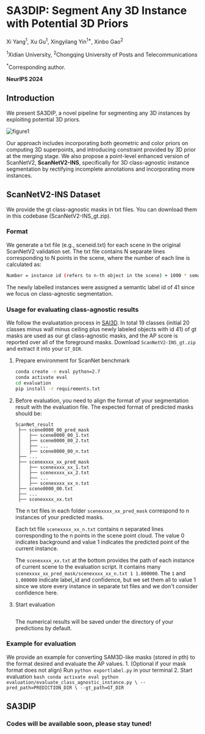 # SA3DIP: Segment Any 3D Instance with Potential 3D Priors

Xi Yang<sup>1</sup>, Xu Gu<sup>1</sup>, Xingyilang Yin<sup>1*</sup>, Xinbo Gao<sup>2</sup>

<sup>1</sup>Xidian University, <sup>2</sup>Chongqing University of Posts and Telecommunications

<sup>*</sup>Corresponding author.

**NeurIPS 2024**

## Introduction

We present SA3DIP, a novel pipeline for segmenting any 3D instances by exploiting potential 3D priors.

![figure1](https://github.com/RyanG41/SA3DIP/assets/134327716/e9066f9e-fd6b-4b57-a599-7605942ac653)

Our approach includes incorporating both geometric and color priors on computing 3D superpoints, and introducing constraint provided by 3D prior at the merging stage. We also propose a point-level enhanced version of ScanNetV2, **ScanNetV2-INS**, specifically for 3D class-agnostic instance segmentation by rectifying incomplete annotations and incorporating more instances.

## ScanNetV2-INS Dataset

We provide the gt class-agnostic masks in txt files. You can download them in this codebase (ScanNetV2-INS_gt.zip).

### Format

We generate a txt file (e.g., sceneid.txt) for each scene in the original ScanNetV2 validation set. The txt file contains N separate lines corresponding to N points in the scene, where the number of each line is calculated as: 
```bash
Number = instance id (refers to n-th object in the scene) + 1000 * semantic label id (refers to scannetv2-labels.combined.tsv)
```
The newly labelled instances were assigned a semantic label id of 41 since we focus on class-agnostic segmentation.

### Usage for evaluating class-agnostic results

We follow the evaluatation process in [SAI3D](https://github.com/yd-yin/SAI3D). In total 19 classes (initial 20 classes minus wall minus ceiling plus newly labeled objects with id 41) of gt masks are used as our gt class-agnostic masks, and the AP score is reported over all of the foreground masks. Download `ScanNetV2-INS_gt.zip` and extract it into your `GT_DIR`.

   1. Prepare environment for ScanNet benchmark
      ```bash
      conda create -n eval python=2.7
      conda activate eval
      cd evaluation
      pip install -r requirements.txt
      ```
   2. Before evaluation, you need to align the format of your segmentation result with the evaluation file. The expected format of predicted masks should be:
      ```
      ScanNet_result
       ├── scene0000_00_pred_mask
       │   ├── scene0000_00_1.txt
       │   ├── scene0000_00_2.txt
       │   ├── ...
       │   ├── scene0000_00_n.txt
       ├── ...
       ├── scenexxxx_xx_pred_mask
       │   ├── scenexxxx_xx_1.txt
       │   ├── scenexxxx_xx_2.txt
       │   ├── ...
       │   ├── scenexxxx_xx_n.txt
       ├── scene0000_00.txt
       ├── ...
       ├── scenexxxx_xx.txt
      ```
      The n txt files in each folder `scenexxxx_xx_pred_mask` correspond to n instances of your predicted masks.

      Each txt file `scenexxxx_xx_n.txt` contains n separated lines corresponding to the n points in the scene point cloud. The value 0 indicates background and value 1 indicates the predicted point of the current instance.

      The `scenexxxx_xx.txt` at the bottom provides the path of each instance of current scene to the evaluation script. It contains many `scenexxxx_xx_pred_mask/scenexxxx_xx_n.txt 1 1.000000`. The `1` and `1.000000` indicate label_id and confidence, but we set them all to value 1 since we store every instance in separate txt files and we don't consider confidence here.

   3. Start evaluation
      ```bash
      
      ```
      The numerical results will be saved under the directory of your predictions by default.

### Example for evaluation
We provide an example for converting SAM3D-like masks (stored in pth) to the format desired and evaluate the AP values. 
      1. (Optional if your mask format does not align) Run `python exportlabel.py` in your terminal
      2. Start evaluation
      ```bash
      conda activate eval
      python evaluation/evaluate_class_agnostic_instance.py \
      --pred_path=PREDICTION_DIR \
      --gt_path=GT_DIR
      ```

## SA3DIP
### Codes will be available soon, please stay tuned!
